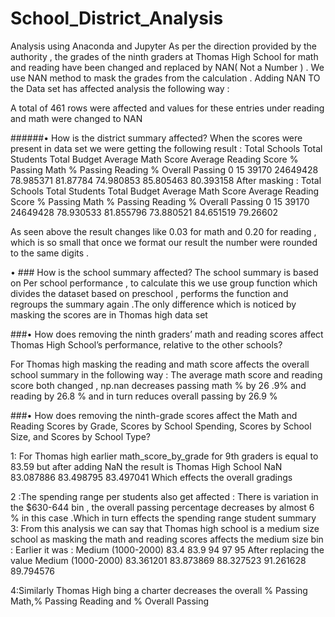 # School_District_Analysis
Analysis using Anaconda and Jupyter
As per the direction provided by the  authority , the grades of the ninth graders at  Thomas High School for math and reading have been changed and replaced by NAN( Not a Number ) . We use NAN method to mask the grades from the calculation . 
Adding NAN TO the Data set has affected analysis the following way : 


A total of 461 rows were affected and values for these entries under reading and math were changed to NAN 


######•	How is the district summary affected?
When the scores  were present in data set  we were getting the following result :
Total Schools	Total Students	Total Budget	Average Math Score	Average Reading Score	% Passing Math	% Passing Reading	% Overall Passing
0	15	39170	24649428	78.985371	81.87784	74.980853	85.805463	80.393158
After  masking  : 
	Total Schools	Total Students	Total Budget	Average Math Score	Average Reading Score	% Passing Math	% Passing Reading	% Overall Passing
0	15	39170	24649428	78.930533	81.855796	73.880521	84.651519	79.26602

As seen above the result changes like 0.03 for math and 0.20 for reading , which is so small that once we format our result the number were rounded to the same digits .


•	### How is the school summary affected?
The school summary is based on Per school performance ,  to calculate this we use group function which divides the dataset based on preschool , performs the function and regroups the summary again .The only difference which is noticed by masking the scores are in Thomas high data set 

###•	How does removing the ninth graders’ math and reading scores affect Thomas High School’s performance, relative to the other schools?

For  Thomas high masking the reading and math score affects the overall school summary in the following way : The average math score and reading score both changed , np.nan decreases passing math  %  by 26 .9% and reading  by 26.8 % and in turn reduces  overall passing by  26.9 %

###•	How does removing the ninth-grade scores affect the Math and Reading Scores by Grade, Scores by School Spending, Scores by School Size, and Scores by School Type? 

1: For Thomas high earlier math_score_by_grade for 9th graders is equal to 83.59 but after adding NaN the result is 
Thomas High School	NaN	83.087886	83.498795	83.497041
Which effects the overall gradings 

2 :The spending range per students also get affected : 
There is variation in the $630-644 bin , the overall passing percentage decreases by  almost 6 % in this case .Which in turn effects the spending  range student summary 
3: From this analysis we can say that Thomas high school is a medium size school as masking the math and reading scores affects the medium size bin :
Earlier it was : 
Medium (1000-2000)	83.4	83.9	94	97	95
After replacing the value 
Medium (1000-2000)	83.361201	83.873869	88.327523	91.261628	89.794576

4:Similarly Thomas High  bing a charter decreases the overall % Passing Math,% Passing Reading and 
% Overall Passing

